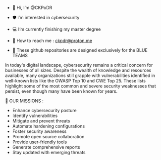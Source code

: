 - 👋 Hi, I’m @CKPoDR
- 🛡 I’m interested in cybersecurity
- 💻 I’m currently finishing my master degree
- 📧 How to reach me : ckpdr@proton.me

- 💎 These github repositories are designed exclusively for the BLUE TEAMS

In today's digital landscape, cybersecurity remains a critical concern for businesses of all sizes.
Despite the wealth of knowledge and resources available, many organizations still grapple with vulnerabilities identified in well-known lists like the OWASP Top 10 and CWE Top 25.
These lists highlight some of the most common and severe security weaknesses that persist, even though many have been known for years.

📃 OUR MISSIONS :
- Enhance cybersecurity posture
- Identify vulnerabilities
- Mitigate and prevent threats
- Automate hardening configurations
- Foster security awareness
- Promote open source collaboration
- Provide user-friendly tools
- Generate comprehensive reports
- Stay updated with emerging threats
